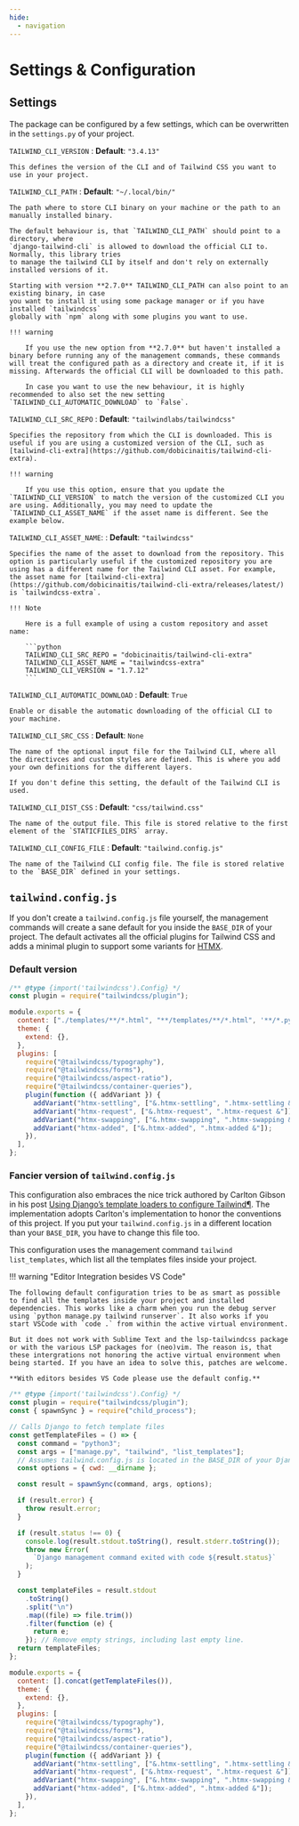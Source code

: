 ```yaml
---
hide:
  - navigation
---
```


# Settings & Configuration

## Settings

The package can be configured by a few settings, which can be overwritten in the `settings.py` of
your project.

`TAILWIND_CLI_VERSION`
: **Default**: `"3.4.13"`

    This defines the version of the CLI and of Tailwind CSS you want to use in your project.

`TAILWIND_CLI_PATH`
: **Default**: `"~/.local/bin/"`

    The path where to store CLI binary on your machine or the path to an manually installed binary.

    The default behaviour is, that `TAILWIND_CLI_PATH` should point to a directory, where
    `django-tailwind-cli` is allowed to download the official CLI to. Normally, this library tries
    to manage the tailwind CLI by itself and don't rely on externally installed versions of it.

    Starting with version **2.7.0** TAILWIND_CLI_PATH can also point to an existing binary, in case
    you want to install it using some package manager or if you have installed `tailwindcss`
    globally with `npm` along with some plugins you want to use.

    !!! warning

        If you use the new option from **2.7.0** but haven't installed a binary before running any of the management commands, these commands will treat the configured path as a directory and create it, if it is missing. Afterwards the official CLI will be downloaded to this path.

        In case you want to use the new behaviour, it is highly recommended to also set the new setting `TAILWIND_CLI_AUTOMATIC_DOWNLOAD` to `False`.

`TAILWIND_CLI_SRC_REPO`
: **Default**: `"tailwindlabs/tailwindcss"`

    Specifies the repository from which the CLI is downloaded. This is useful if you are using a customized version of the CLI, such as [tailwind-cli-extra](https://github.com/dobicinaitis/tailwind-cli-extra).

    !!! warning

        If you use this option, ensure that you update the `TAILWIND_CLI_VERSION` to match the version of the customized CLI you are using. Additionally, you may need to update the `TAILWIND_CLI_ASSET_NAME` if the asset name is different. See the example below.

`TAILWIND_CLI_ASSET_NAME`:
: **Default**: `"tailwindcss"`

    Specifies the name of the asset to download from the repository. This option is particularly useful if the customized repository you are using has a different name for the Tailwind CLI asset. For example, the asset name for [tailwind-cli-extra](https://github.com/dobicinaitis/tailwind-cli-extra/releases/latest/) is `tailwindcss-extra`.

    !!! Note

        Here is a full example of using a custom repository and asset name:

        ```python
        TAILWIND_CLI_SRC_REPO = "dobicinaitis/tailwind-cli-extra"
        TAILWIND_CLI_ASSET_NAME = "tailwindcss-extra"
        TAILWIND_CLI_VERSION = "1.7.12"
        ```

`TAILWIND_CLI_AUTOMATIC_DOWNLOAD`
: **Default**: `True`

    Enable or disable the automatic downloading of the official CLI to your machine.

`TAILWIND_CLI_SRC_CSS`
: **Default**: `None`

    The name of the optional input file for the Tailwind CLI, where all the directivces and custom styles are defined. This is where you add your own definitions for the different layers.

    If you don't define this setting, the default of the Tailwind CLI is used.

`TAILWIND_CLI_DIST_CSS`
: **Default**: `"css/tailwind.css"`

    The name of the output file. This file is stored relative to the first element of the `STATICFILES_DIRS` array.

`TAILWIND_CLI_CONFIG_FILE`
: **Default**: `"tailwind.config.js"`

    The name of the Tailwind CLI config file. The file is stored relative to the `BASE_DIR` defined in your settings.

## `tailwind.config.js`

If you don't create a `tailwind.config.js` file yourself, the management commands will create a sane default for you inside the `BASE_DIR` of your project. The default activates all the official plugins for Tailwind CSS and adds a minimal plugin to support some variants for [HTMX](https://htmx.org/).

### Default version

```javascript title="tailwind.config.js"
/** @type {import('tailwindcss').Config} */
const plugin = require("tailwindcss/plugin");

module.exports = {
  content: ["./templates/**/*.html", "**/templates/**/*.html", '**/*.py'],
  theme: {
    extend: {},
  },
  plugins: [
    require("@tailwindcss/typography"),
    require("@tailwindcss/forms"),
    require("@tailwindcss/aspect-ratio"),
    require("@tailwindcss/container-queries"),
    plugin(function ({ addVariant }) {
      addVariant("htmx-settling", ["&.htmx-settling", ".htmx-settling &"]);
      addVariant("htmx-request", ["&.htmx-request", ".htmx-request &"]);
      addVariant("htmx-swapping", ["&.htmx-swapping", ".htmx-swapping &"]);
      addVariant("htmx-added", ["&.htmx-added", ".htmx-added &"]);
    }),
  ],
};
```

### Fancier version of `tailwind.config.js`

This configuration also embraces the nice trick authored by Carlton Gibson in his post [Using Django’s template loaders to configure Tailwind¶](https://noumenal.es/notes/tailwind/django-integration/). The implementation adopts Carlton's implementation to honor the conventions of this project. If you put your `tailwind.config.js` in a different location than your `BASE_DIR`, you have to change this file too.

This configuration uses the management command `tailwind list_templates`, which list all the templates files inside your project.

!!! warning "Editor Integration besides VS Code"

    The following default configuration tries to be as smart as possible to find all the templates inside your project and installed dependencies. This works like a charm when you run the debug server using `python manage.py tailwind runserver`. It also works if you start VSCode with `code .` from within the active virtual environment.

    But it does not work with Sublime Text and the lsp-tailwindcss package or with the various LSP packages for (neo)vim. The reason is, that these intergrations not honoring the active virtual environment when being started. If you have an idea to solve this, patches are welcome.

    **With editors besides VS Code please use the default config.**

```javascript title="tailwind.config.js"
/** @type {import('tailwindcss').Config} */
const plugin = require("tailwindcss/plugin");
const { spawnSync } = require("child_process");

// Calls Django to fetch template files
const getTemplateFiles = () => {
  const command = "python3";
  const args = ["manage.py", "tailwind", "list_templates"];
  // Assumes tailwind.config.js is located in the BASE_DIR of your Django project.
  const options = { cwd: __dirname };

  const result = spawnSync(command, args, options);

  if (result.error) {
    throw result.error;
  }

  if (result.status !== 0) {
    console.log(result.stdout.toString(), result.stderr.toString());
    throw new Error(
      `Django management command exited with code ${result.status}`
    );
  }

  const templateFiles = result.stdout
    .toString()
    .split("\n")
    .map((file) => file.trim())
    .filter(function (e) {
      return e;
    }); // Remove empty strings, including last empty line.
  return templateFiles;
};

module.exports = {
  content: [].concat(getTemplateFiles()),
  theme: {
    extend: {},
  },
  plugins: [
    require("@tailwindcss/typography"),
    require("@tailwindcss/forms"),
    require("@tailwindcss/aspect-ratio"),
    require("@tailwindcss/container-queries"),
    plugin(function ({ addVariant }) {
      addVariant("htmx-settling", ["&.htmx-settling", ".htmx-settling &"]);
      addVariant("htmx-request", ["&.htmx-request", ".htmx-request &"]);
      addVariant("htmx-swapping", ["&.htmx-swapping", ".htmx-swapping &"]);
      addVariant("htmx-added", ["&.htmx-added", ".htmx-added &"]);
    }),
  ],
};
```
